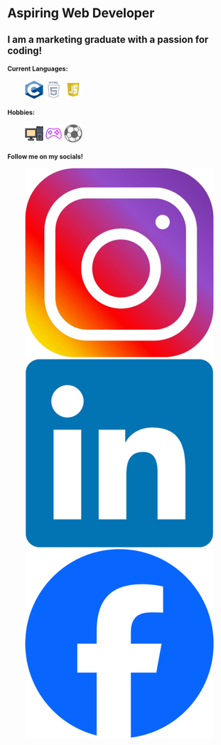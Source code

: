 # Aspiring Web Developer

## I am a marketing graduate with a passion for coding!
#### Current Languages:
<figure>
  <div> <img src="c.png" width=40 height=40> <img src="html.png" width=40 height=40> <img src="js.png" width=40 height=40> </div>
</figure>

#### Hobbies:
<figure>
  <div> <img src="computer.png" width=40 height=40> <img src="controller.png" width=40 height=40> <img src="ball.png" width=40 height=40> </div>
</figure>

#### Follow me on my socials!

<figure>
  <div id="badges">
    <a href="https//www.instagram.com/gtouf7">
      <img src="insta.png">
    </a>
    <div id="badges">
    <a href="https//www.linkedin/gtouf7">
      <img src="linkedin.png">
    </a>
      <div id="badges">
    <a href="https//www.facebook.com/giorgostoufexis30">
      <img src="fb.png">
    </a>
</figure>




<!--
**gtouf7/gtouf7** is a ✨ _special_ ✨ repository because its `README.md` (this file) appears on your GitHub profile.

Here are some ideas to get you started:

- 🔭 I’m currently working on ...
- 🌱 I’m currently learning ...
- 👯 I’m looking to collaborate on ...
- 🤔 I’m looking for help with ...
- 💬 Ask me about ...
- 📫 How to reach me: ...
- 😄 Pronouns: ...
- ⚡ Fun fact: ...
-->
